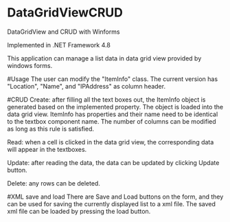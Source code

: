 # DataGridViewCRUD
DataGridView and CRUD with Winforms

Implemented in .NET Framework 4.8

This application can manage a list data in data grid view provided by windows forms.

#Usage
The user can modify the "ItemInfo" class. The current version has "Location", "Name", and "IPAddress" as column header.

#CRUD
Create: after filling all the text boxes out, the ItemInfo object is generated based on the implemented property. The object is loaded into the data grid view.
ItemInfo has properties and their name need to be identical to the textbox component name. The number of columns can be modified as long as this rule is satisfied.

Read: when a cell is clicked in the data grid view, the corresponding data will appear in the textboxes.

Update: after reading the data, the data can be updated by clicking Update button.

Delete: any rows can be deleted.

#XML save and load
There are Save and Load buttons on the form, and they can be used for saving the currently displayed list to a xml file. The saved xml file can be loaded by pressing the load button.
